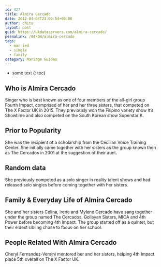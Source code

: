 ```yaml
---
id: 427
title: Almira Cercado
date: 2012-04-04T23:00:54+00:00
author: chito
layout: post
guid: https://ukdataservers.com/almira-cercado/
permalink: /04/04/almira-cercado  
tags:
  - married
  - single
  - family
category: Mariage Guides
---
```


* some text
{: toc}


## Who is  Almira Cercado
                  
                  
                  
Singer who is best known as one of four members of the all-girl group Fourth Impact, comprised of her and her three sisters, that competed on The X Factor UK in 2015. They previously won the Filipino variety show It&#8217;s Showtime and also competed on the South Korean show Superstar K.
                  
                
                
                
## Prior to Popularity 
                  
                  
                  
She was the recipient of a scholarship from the Cecilian Voice Training Center. She initially came together with her sisters as the group known then as The Cercados in 2001 at the suggestion of their aunt.
                  
                
                
                
## Random data 
                  
                  
                  
She previously competed as a solo singer in reality talent shows and had released solo singles before coming together with her sisters.
                  
                
                
                
## Family & Everyday Life of Almira Cercado
                  
                  
                  
She and her sisters Celina, Irene and Mylene Cercado have sang together under the group named The Cercados, Gollayan Sisters, MICA and 4th Power before becoming 4th Impact. The group started off as a quintet, but their eldest sibling chose to focus on her school.
                  
                
                
                
## People Related With  Almira Cercado
                  
                  
                  
Cheryl Fernandez-Versini mentored her and her sisters, helping 4th Impact place 5th overall on The X Factor UK.
                  
                
              
            
          
          
          
    
    
  
